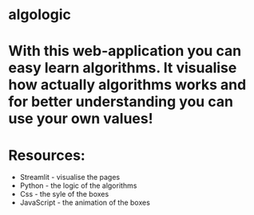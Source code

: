 # algologic

# With this web-application you can easy learn algorithms. It visualise how actually algorithms works and for better understanding you can use your own values!

# Resources: 
- Streamlit - visualise the pages
- Python - the logic of the algorithms
- Css - the syle of the boxes
- JavaScript - the animation of the boxes
            
